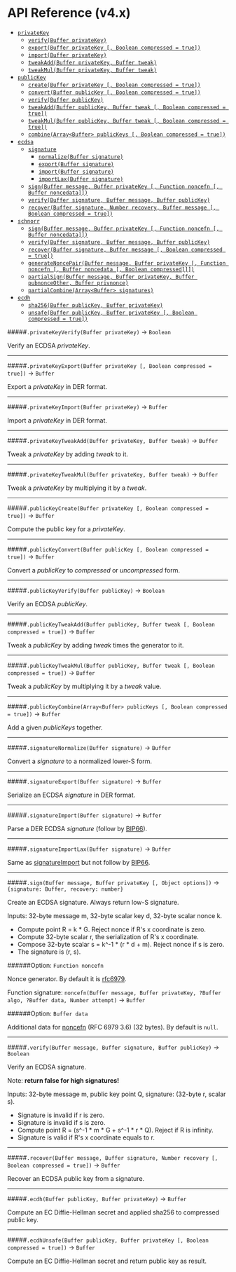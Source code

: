 # API Reference (v4.x)

- [`privateKey`]()
  - [`verify(Buffer privateKey)`]()
  - [`export(Buffer privateKey [, Boolean compressed = true])`]()
  - [`import(Buffer privateKey)`]()
  - [`tweakAdd(Buffer privateKey, Buffer tweak)`]()
  - [`tweakMul(Buffer privateKey, Buffer tweak)`]()
- [`publicKey`]()
  - [`create(Buffer privateKey [, Boolean compressed = true])`]()
  - [`convert(Buffer publicKey [, Boolean compressed = true])`]()
  - [`verify(Buffer publicKey)`]()
  - [`tweakAdd(Buffer publicKey, Buffer tweak [, Boolean compressed = true])`]()
  - [`tweakMul(Buffer publicKey, Buffer tweak [, Boolean compressed = true])`]()
  - [`combine(Array<Buffer> publicKeys [, Boolean compressed = true])`]()
- [`ecdsa`]()
  - [`signature`]()
    - [`normalize(Buffer signature)`]()
    - [`export(Buffer signature)`]()
    - [`import(Buffer signature)`]()
    - [`importLax(Buffer signature)`]()
  - [`sign(Buffer message, Buffer privateKey [, Function noncefn [, Buffer noncedata]])`]()
  - [`verify(Buffer signature, Buffer message, Buffer publicKey)`]()
  - [`recover(Buffer signature, Number recovery, Buffer message [, Boolean compressed = true])`]()
- [`schnorr`]()
  - [`sign(Buffer message, Buffer privateKey [, Function noncefn [, Buffer noncedata]])`]()
  - [`verify(Buffer signature, Buffer message, Buffer publicKey)`]()
  - [`recover(Buffer signature, Buffer message [, Boolean compressed = true])`]()
  - [`generateNoncePair(Buffer message, Buffer privateKey [, Function noncefn [, Buffer noncedata [, Boolean compressed]]])`]()
  - [`partialSign(Buffer message, Buffer privateKey, Buffer pubnonceOther, Buffer privnonce)`]()
  - [`partialCombine(Array<Buffer> signatures)`]()
- [`ecdh`]()
  - [`sha256(Buffer publicKey, Buffer privateKey)`]()
  - [`unsafe(Buffer publicKey, Buffer privateKey [, Boolean compressed = true])`]()

#####`.privateKeyVerify(Buffer privateKey)` -> `Boolean`

Verify an ECDSA *privateKey*.

<hr>

#####`.privateKeyExport(Buffer privateKey [, Boolean compressed = true])` -> `Buffer`

Export a *privateKey* in DER format.

<hr>

#####`.privateKeyImport(Buffer privateKey)` -> `Buffer`

Import a *privateKey* in DER format.

<hr>

#####`.privateKeyTweakAdd(Buffer privateKey, Buffer tweak)` -> `Buffer`

Tweak a *privateKey* by adding *tweak* to it.

<hr>

#####`.privateKeyTweakMul(Buffer privateKey, Buffer tweak)` -> `Buffer`

Tweak a *privateKey* by multiplying it by a *tweak*.

<hr>

#####`.publicKeyCreate(Buffer privateKey [, Boolean compressed = true])` -> `Buffer`

Compute the public key for a *privateKey*.

<hr>

#####`.publicKeyConvert(Buffer publicKey [, Boolean compressed = true])` -> `Buffer`

Convert a *publicKey* to *compressed* or *uncompressed* form.

<hr>

#####`.publicKeyVerify(Buffer publicKey)` -> `Boolean`

Verify an ECDSA *publicKey*.

<hr>

#####`.publicKeyTweakAdd(Buffer publicKey, Buffer tweak [, Boolean compressed = true])` -> `Buffer`

Tweak a *publicKey* by adding *tweak* times the generator to it.

<hr>

#####`.publicKeyTweakMul(Buffer publicKey, Buffer tweak [, Boolean compressed = true])` -> `Buffer`

Tweak a *publicKey* by multiplying it by a *tweak* value.

<hr>

#####`.publicKeyCombine(Array<Buffer> publicKeys [, Boolean compressed = true])` -> `Buffer`

Add a given *publicKeys* together.

<hr>

#####`.signatureNormalize(Buffer signature)` -> `Buffer`

Convert a *signature* to a normalized lower-S form.

<hr>

#####`.signatureExport(Buffer signature)` -> `Buffer`

Serialize an ECDSA *signature* in DER format.

<hr>

#####`.signatureImport(Buffer signature)` -> `Buffer`

Parse a DER ECDSA *signature* (follow by [BIP66](https://github.com/bitcoin/bips/blob/master/bip-0066.mediawiki)).

<hr>

#####`.signatureImportLax(Buffer signature)` -> `Buffer`

Same as [signatureImport](#signatureimportbuffer-signature---buffer) but not follow by [BIP66](https://github.com/bitcoin/bips/blob/master/bip-0066.mediawiki).

<hr>

#####`.sign(Buffer message, Buffer privateKey [, Object options])` -> `{signature: Buffer, recovery: number}`

Create an ECDSA signature. Always return low-S signature.

Inputs: 32-byte message m, 32-byte scalar key d, 32-byte scalar nonce k.

* Compute point R = k * G. Reject nonce if R's x coordinate is zero.
* Compute 32-byte scalar r, the serialization of R's x coordinate.
* Compose 32-byte scalar s = k^-1 \* (r \* d + m). Reject nonce if s is zero.
* The signature is (r, s).

######Option: `Function noncefn`

Nonce generator. By default it is [rfc6979](https://tools.ietf.org/html/rfc6979).

Function signature: `noncefn(Buffer message, Buffer privateKey, ?Buffer algo, ?Buffer data, Number attempt)` -> `Buffer`

######Option: `Buffer data`

Additional data for [noncefn](#option-function-noncefn) (RFC 6979 3.6) (32 bytes). By default is `null`.

<hr>

#####`.verify(Buffer message, Buffer signature, Buffer publicKey)` -> `Boolean`

Verify an ECDSA signature.

Note: **return false for high signatures!**

Inputs: 32-byte message m, public key point Q, signature: (32-byte r, scalar s).

* Signature is invalid if r is zero.
* Signature is invalid if s is zero.
* Compute point R = (s^-1 \* m \* G + s^-1 \* r \* Q). Reject if R is infinity.
* Signature is valid if R's x coordinate equals to r.

<hr>

#####`.recover(Buffer message, Buffer signature, Number recovery [, Boolean compressed = true])` -> `Buffer`

Recover an ECDSA public key from a signature.

<hr>

#####`.ecdh(Buffer publicKey, Buffer privateKey)` -> `Buffer`

Compute an EC Diffie-Hellman secret and applied sha256 to compressed public key.

<hr>

#####`.ecdhUnsafe(Buffer publicKey, Buffer privateKey [, Boolean compressed = true])` -> `Buffer`

Compute an EC Diffie-Hellman secret and return public key as result.
